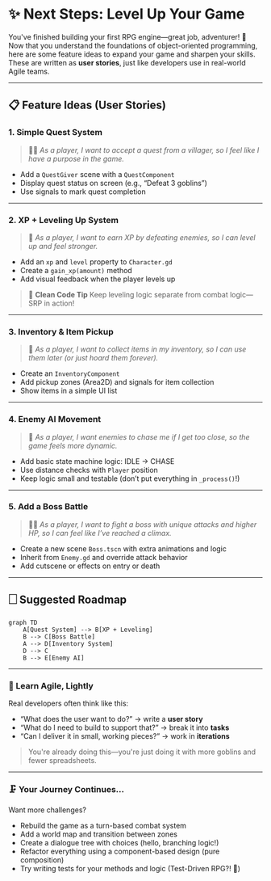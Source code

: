 # ✨ Next Steps: Level Up Your Game

You've finished building your first RPG engine—great job, adventurer! 🧙
Now that you understand the foundations of object-oriented programming, here are some feature ideas to expand your game and sharpen your skills. These are written as **user stories**, just like developers use in real-world Agile teams.

---

## 📋 Feature Ideas (User Stories)

### 1. Simple Quest System

> 🧑‍🌾 _As a player, I want to accept a quest from a villager, so I feel like I have a purpose in the game._

- Add a `QuestGiver` scene with a `QuestComponent`
- Display quest status on screen (e.g., “Defeat 3 goblins”)
- Use signals to mark quest completion

---

### 2. XP + Leveling Up System

> 💪 _As a player, I want to earn XP by defeating enemies, so I can level up and feel stronger._

- Add an `xp` and `level` property to `Character.gd`
- Create a `gain_xp(amount)` method
- Add visual feedback when the player levels up

> 🦼 **Clean Code Tip**
> Keep leveling logic separate from combat logic—SRP in action!

---

### 3. Inventory & Item Pickup

> 🎒 _As a player, I want to collect items in my inventory, so I can use them later (or just hoard them forever)._

- Create an `InventoryComponent`
- Add pickup zones (Area2D) and signals for item collection
- Show items in a simple UI list

---

### 4. Enemy AI Movement

> 👹 _As a player, I want enemies to chase me if I get too close, so the game feels more dynamic._

- Add basic state machine logic: IDLE → CHASE
- Use distance checks with `Player` position
- Keep logic small and testable (don’t put everything in `_process()`!)

---

### 5. Add a Boss Battle

> 🦟‍♂️ _As a player, I want to fight a boss with unique attacks and higher HP, so I can feel like I’ve reached a climax._

- Create a new scene `Boss.tscn` with extra animations and logic
- Inherit from `Enemy.gd` and override attack behavior
- Add cutscene or effects on entry or death

---

## 🗌 Suggested Roadmap

```mermaid
graph TD
    A[Quest System] --> B[XP + Leveling]
    B --> C[Boss Battle]
    A --> D[Inventory System]
    D --> C
    B --> E[Enemy AI]
```

---

### 🧠 Learn Agile, Lightly

Real developers often think like this:

- “What does the user want to do?” → write a **user story**
- “What do I need to build to support that?” → break it into **tasks**
- “Can I deliver it in small, working pieces?” → work in **iterations**

> You're already doing this—you're just doing it with more goblins and fewer spreadsheets.

---

### 🗜️ Your Journey Continues...

Want more challenges?

- Rebuild the game as a turn-based combat system
- Add a world map and transition between zones
- Create a dialogue tree with choices (hello, branching logic!)
- Refactor everything using a component-based design (pure composition)
- Try writing tests for your methods and logic (Test-Driven RPG?! 🤯)
